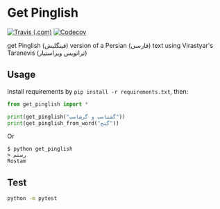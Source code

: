 # Get Pinglish
[![Travis (.com)](https://img.shields.io/travis/com/hadisfr/get_pinglish.svg?style=flat-square)](https://travis-ci.com/hadisfr/get_pinglish/)
[![Codecov](https://img.shields.io/codecov/c/github/hadisfr/get_pinglish.svg?style=flat-square)](https://codecov.io/gh/hadisfr/get_pinglish)

get Pinglish (فینگلیش) version of a Persian (فارسی) text using Virastyar's Taranevis (ترانویس ویراستیار)

## Usage

Install requirements by `pip install -r requirements.txt`, then:

```python
from get_pinglish import *

print(get_pinglish("گشتاسپ و گرشاسپ"))
print(get_pinglish_from_word("گنج"))
```

Or

```console
$ python get_pinglish
> رستم
Rostam
```

## Test

```bash
python -m pytest
```
